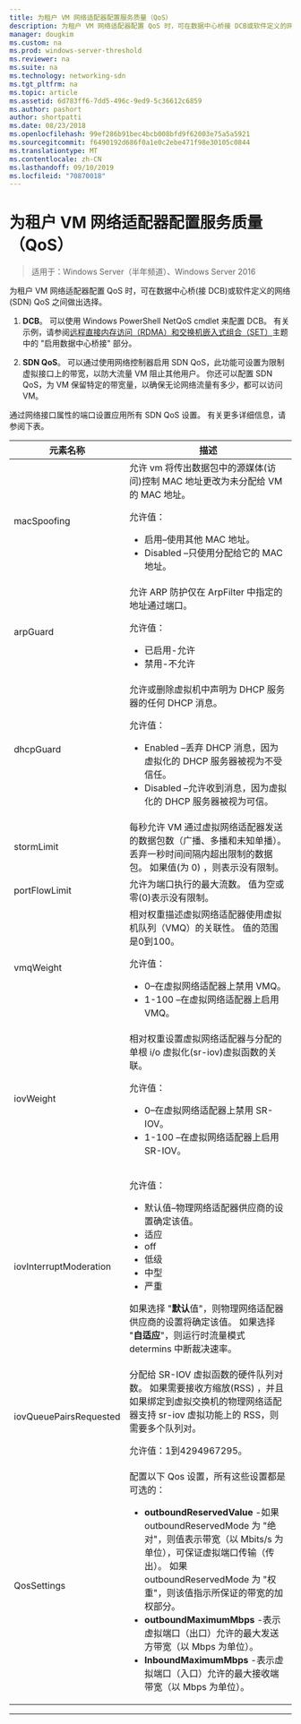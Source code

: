 ```yaml
---
title: 为租户 VM 网络适配器配置服务质量（QoS）
description: 为租户 VM 网络适配器配置 QoS 时，可在数据中心桥接 DCB或软件定义的网络SDN QoS 之间做出选择。
manager: dougkim
ms.custom: na
ms.prod: windows-server-threshold
ms.reviewer: na
ms.suite: na
ms.technology: networking-sdn
ms.tgt_pltfrm: na
ms.topic: article
ms.assetid: 6d783ff6-7dd5-496c-9ed9-5c36612c6859
ms.author: pashort
author: shortpatti
ms.date: 08/23/2018
ms.openlocfilehash: 99ef286b91bec4bcb008bfd9f62003e75a5a5921
ms.sourcegitcommit: f6490192d686f0a1e0c2ebe471f98e30105c0844
ms.translationtype: MT
ms.contentlocale: zh-CN
ms.lasthandoff: 09/10/2019
ms.locfileid: "70870018"
---
```

# <a name="configure-quality-of-service-qos-for-a-tenant-vm-network-adapter"></a>为租户 VM 网络适配器配置服务质量（QoS）

>适用于：Windows Server（半年频道）、Windows Server 2016

为租户 VM 网络适配器配置 QoS 时，可在数据中心桥\(接 DCB\)或软件定义的网络\(SDN\) QoS 之间做出选择。

1.  **DCB**。 可以使用 Windows PowerShell NetQoS cmdlet 来配置 DCB。 有关示例，请参阅[远程直接内存访问（RDMA）和交换机嵌入式组合（SET）](../../../virtualization/hyper-v-virtual-switch/RDMA-and-Switch-Embedded-Teaming.md)主题中的 "启用数据中心桥接" 部分。

2.  **SDN QoS**。 可以通过使用网络控制器启用 SDN QoS，此功能可设置为限制虚拟接口上的带宽，以防大流量 VM 阻止其他用户。  你还可以配置 SDN QoS，为 VM 保留特定的带宽量，以确保无论网络流量有多少，都可以访问 VM。  

通过网络接口属性的端口设置应用所有 SDN QoS 设置。 有关更多详细信息，请参阅下表。

|元素名称|描述|
|------------|-----------| 
|macSpoofing| 允许 vm 将传出数据包中的源媒体\(访问\)控制 MAC 地址更改为未分配给 VM 的 MAC 地址。<p>允许值：<ul><li>启用–使用其他 MAC 地址。</li><li>Disabled –只使用分配给它的 MAC 地址。</li></ul>|
|arpGuard| 允许 ARP 防护仅在 ArpFilter 中指定的地址通过端口。<p>允许值：<ul><li>已启用-允许</li><li>禁用-不允许</li></ul>|
|dhcpGuard| 允许或删除虚拟机中声明为 DHCP 服务器的任何 DHCP 消息。 <p>允许值：<ul><li>Enabled –丢弃 DHCP 消息，因为虚拟化的 DHCP 服务器被视为不受信任。</li><li>Disabled –允许收到消息，因为虚拟化的 DHCP 服务器被视为可信。</li></ul>|
|stormLimit| 每秒允许 VM 通过虚拟网络适配器发送的数据包数（广播、多播和未知单播）。 丢弃一秒时间间隔内超出限制的数据包。 如果值\(为 0\) ，则表示没有限制。|
|portFlowLimit| 允许为端口执行的最大流数。 值为空或零\(0\)表示没有限制。 |
|vmqWeight| 相对权重描述虚拟网络适配器使用虚拟机队列（VMQ）的关联性。 值的范围是0到100。<p>允许值：<ul><li>0–在虚拟网络适配器上禁用 VMQ。</li><li>1-100 –在虚拟网络适配器上启用 VMQ。</li></ul>|
|iovWeight| 相对权重设置虚拟网络适配器与分配的单根 i/o 虚拟化\(sr-iov\)虚拟函数的关联。 <p>允许值：<ul><li>0–在虚拟网络适配器上禁用 SR-IOV。</li><li>1-100 –在虚拟网络适配器上启用 SR-IOV。</li></ul>|
|iovInterruptModeration|<p>允许值：<ul><li>默认值–物理网络适配器供应商的设置确定该值。</li><li>适应 </li><li>off </li><li>低级</li><li>中型</li><li>严重</li></ul><p>如果选择 "**默认**值"，则物理网络适配器供应商的设置将确定该值。  如果选择 "**自适应**"，则运行时流量模式 determins 中断裁决速率。|
|iovQueuePairsRequested| 分配给 SR-IOV 虚拟函数的硬件队列对数。 如果需要接收方缩放\(RSS\) ，并且如果绑定到虚拟交换机的物理网络适配器支持 sr-iov 虚拟功能上的 RSS，则需要多个队列对。 <p>允许值：1到4294967295。|
|QosSettings| 配置以下 Qos 设置，所有这些设置都是可选的： <ul><li>**outboundReservedValue** -如果 outboundReservedMode 为 "绝对"，则值表示带宽（以 Mbits/s 为单位），可保证虚拟端口传输（传出）。 如果 outboundReservedMode 为 "权重"，则该值指示所保证的带宽的加权部分。</li><li>**outboundMaximumMbps** -表示虚拟端口（出口）允许的最大发送方带宽（以 Mbps 为单位）。</li><li>**InboundMaximumMbps** -表示虚拟端口（入口）允许的最大接收端带宽（以 Mbps 为单位）。</li></ul> |

---